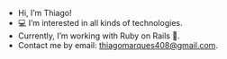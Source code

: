 - Hi, I’m Thiago!
- 💻 I’m interested in all kinds of technologies.
- Currently, I’m working with Ruby on Rails 💎.
- Contact me by email: thiagomarques408@gmail.com.
